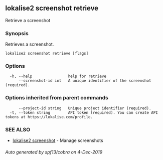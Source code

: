 ## lokalise2 screenshot retrieve

Retrieve a screenshot

### Synopsis

Retrieves a screenshot.

```
lokalise2 screenshot retrieve [flags]
```

### Options

```
  -h, --help                help for retrieve
      --screenshot-id int   A unique identifier of the screenshot (required).
```

### Options inherited from parent commands

```
      --project-id string   Unique project identifier (required).
  -t, --token string        API token (required). You can create API tokens at https://lokalise.com/profile.
```

### SEE ALSO

* [lokalise2 screenshot](lokalise2_screenshot.md)	 - Manage screenshots

###### Auto generated by spf13/cobra on 4-Dec-2019
